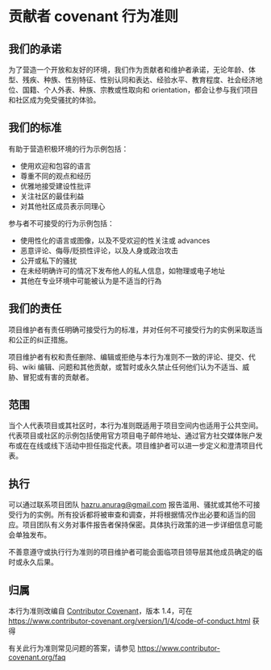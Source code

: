 # 贡献者 covenant 行为准则

## 我们的承诺

为了营造一个开放和友好的环境，我们作为贡献者和维护者承诺，无论年龄、体型、残疾、种族、性别特征、性别认同和表达、经验水平、教育程度、社会经济地位、国籍、个人外表、种族、宗教或性取向和 orientation，都会让参与我们项目和社区成为免受骚扰的体验。

## 我们的标准

有助于营造积极环境的行为示例包括：

* 使用欢迎和包容的语言
* 尊重不同的观点和经历
* 优雅地接受建设性批评
* 关注社区的最佳利益
* 对其他社区成员表示同理心

参与者不可接受的行为示例包括：

* 使用性化的语言或图像，以及不受欢迎的性关注或 advances
* 恶意评论、侮辱/贬损性评论，以及人身或政治攻击
* 公开或私下的骚扰
* 在未经明确许可的情况下发布他人的私人信息，如物理或电子地址
* 其他在专业环境中可能被认为是不适当的行為

## 我们的责任

项目维护者有责任明确可接受行为的标准，并对任何不可接受行为的实例采取适当和公正的纠正措施。

项目维护者有权和责任删除、编辑或拒绝与本行为准则不一致的评论、提交、代码、wiki 编辑、问题和其他贡献，或暂时或永久禁止任何他们认为不适当、威胁、冒犯或有害的贡献者。

## 范围

当个人代表项目或其社区时，本行为准则既适用于项目空间内也适用于公共空间。代表项目或社区的示例包括使用官方项目电子邮件地址、通过官方社交媒体账户发布或在在线或线下活动中担任指定代表。项目维护者可以进一步定义和澄清项目代表。

## 执行

可以通过联系项目团队 hazru.anurag@gmail.com 报告滥用、骚扰或其他不可接受行为的实例。所有投诉都将被审查和调查，并将根据情况作出必要和适当的回应。项目团队有义务对事件报告者保持保密。具体执行政策的进一步详细信息可能会单独发布。

不善意遵守或执行行为准则的项目维护者可能会面临项目领导层其他成员确定的临时或永久后果。

## 归属

本行为准则改编自 [Contributor Covenant][homepage]，版本 1.4，可在 https://www.contributor-covenant.org/version/1/4/code-of-conduct.html 获得

[homepage]: https://www.contributor-covenant.org

有关此行为准则常见问题的答案，请参见
https://www.contributor-covenant.org/faq
